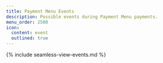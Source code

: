```yaml
---
title: Payment Menu Events
description: Possible events during Payment Menu payments.
menu_order: 2500
icon:
  content: event
  outlined: true
---
```


{% include seamless-view-events.md %}
